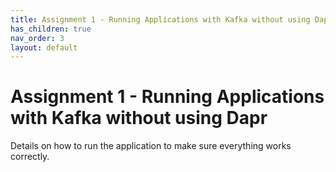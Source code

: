 ```yaml
---
title: Assignment 1 - Running Applications with Kafka without using Dapr
has_children: true
nav_order: 3
layout: default
---
```


# Assignment 1 - Running Applications with Kafka without using Dapr

Details on how to run the application to make sure everything works correctly.